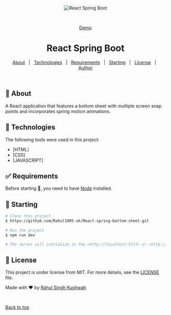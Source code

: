<div align="center" id="top"> 
  <img src="./.github/app.gif" alt="React Spring Boot" />

  &#xa0;

   <a href="https://lucent-malabi-477417.netlify.app/">Demo</a>  
</div>

<h1 align="center">React Spring Boot</h1>

 
<!-- Status -->

<!-- <h4 align="center"> 
	🚧  React Spring Boot 🚀 Under construction...  🚧
</h4> 

<hr> -->

<p align="center">
  <a href="#dart-about">About</a> &#xa0; | &#xa0;  
  <a href="#rocket-technologies">Technologies</a> &#xa0; | &#xa0;
  <a href="#white_check_mark-requirements">Requirements</a> &#xa0; | &#xa0;
  <a href="#checkered_flag-starting">Starting</a> &#xa0; | &#xa0;
  <a href="#memo-license">License</a> &#xa0; | &#xa0;
  <a href="https://github.com/Rahul1905-sk" target="_blank">Author</a>
</p>

<br>

## :dart: About ##

 A React application that features a bottom sheet with multiple screen 
snap points and incorporates spring motion animations. 
 
## :rocket: Technologies ##

The following tools were used in this project:

- [HTML] 
- [CSS] 
- [JAVASCRIPT] 

## :white_check_mark: Requirements ##

Before starting :checkered_flag:, you need to have  [Node](https://nodejs.org/en/) installed.

## :checkered_flag: Starting ##

```bash
# Clone this project
$ https://github.com/Rahul1905-sk/React-spring-bottom-sheet.git
 
# Run the project
$ npm run dev

# The server will initialize in the <http://localhost:5173> or <http://127.0.0.1:5173>
```

## :memo: License ##

This project is under license from MIT. For more details, see the [LICENSE](LICENSE.md) file.


Made with :heart: by <a href="https://github.com/Rahul1905-sk" target="_blank">Rahul Singh Kushwah</a>

&#xa0;

<a href="#top">Back to top</a>
